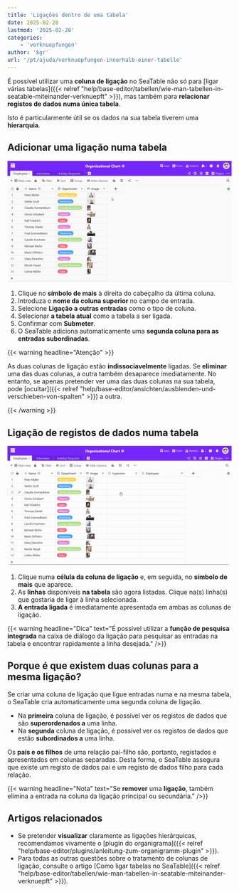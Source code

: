 ```yaml
---
title: 'Ligações dentro de uma tabela'
date: 2025-02-28
lastmod: '2025-02-28'
categories:
    - 'verknuepfungen'
author: 'kgr'
url: '/pt/ajuda/verknuepfungen-innerhalb-einer-tabelle'
---
```


É possível utilizar uma **coluna de ligação** no SeaTable não só para [ligar várias tabelas]({{< relref "help/base-editor/tabellen/wie-man-tabellen-in-seatable-miteinander-verknuepft" >}}), mas também para **relacionar registos de dados numa única tabela**.

Isto é particularmente útil se os dados na sua tabela tiverem uma **hierarquia**.

## Adicionar uma ligação numa tabela

![Adicionar uma ligação numa tabela](images/Verlinkung-innerhalb-einer-Tabelle-hinzufuegen.gif)

1. Clique no **símbolo de mais** à direita do cabeçalho da última coluna.
2. Introduza o **nome da coluna superior** no campo de entrada.
3. Selecione **Ligação a outras entradas** como o tipo de coluna.
4. Selecionar **a tabela atual** como a tabela a ser ligada.
5. Confirmar com **Submeter**.
6. O SeaTable adiciona automaticamente uma **segunda coluna para as entradas subordinadas**.

{{< warning  headline="Atenção" >}}

As duas colunas de ligação estão **indissociavelmente** ligadas. Se **eliminar** uma das duas colunas, a outra também desaparece imediatamente. No entanto, se apenas pretender ver uma das duas colunas na sua tabela, pode [ocultar]({{< relref "help/base-editor/ansichten/ausblenden-und-verschieben-von-spalten" >}}) a outra.

{{< /warning >}}

## Ligação de registos de dados numa tabela

![Relações pai-filho numa tabela](images/Eltern-Kind-Beziehungen-in-einer-Tabelle.gif)

1. Clique numa **célula da coluna de ligação** e, em seguida, no **símbolo de mais** que aparece.
2. As **linhas** disponíveis **na tabela** são agora listadas. Clique na(s) linha(s) que gostaria de ligar à linha selecionada.
3. **A entrada ligada** é imediatamente apresentada em ambas as colunas de ligação.

{{< warning  headline="Dica"  text="É possível utilizar a **função de pesquisa integrada** na caixa de diálogo da ligação para pesquisar as entradas na tabela e encontrar rapidamente a linha desejada." />}}

## Porque é que existem duas colunas para a mesma ligação?

Se criar uma coluna de ligação que ligue entradas numa e na mesma tabela, o SeaTable cria automaticamente uma segunda coluna de ligação.

- Na **primeira** coluna de ligação, é possível ver os registos de dados que são **superordenados a** uma linha.
- Na **segunda** coluna de ligação, é possível ver os registos de dados que estão **subordinados a** uma linha.

Os **pais e os filhos** de uma relação pai-filho são, portanto, registados e apresentados em colunas separadas. Desta forma, o SeaTable assegura que existe um registo de dados pai e um registo de dados filho para cada relação.

{{< warning  headline="Nota"  text="Se **remover** uma **ligação**, também elimina a entrada na coluna da ligação principal ou secundária." />}}

## Artigos relacionados

- Se pretender **visualizar** claramente as ligações hierárquicas, recomendamos vivamente o [plugin do organigrama]({{< relref "help/base-editor/plugins/anleitung-zum-organigramm-plugin" >}}).
- Para todas as outras questões sobre o tratamento de colunas de ligação, consulte o artigo [Como ligar tabelas no SeaTable]({{< relref "help/base-editor/tabellen/wie-man-tabellen-in-seatable-miteinander-verknuepft" >}}).
